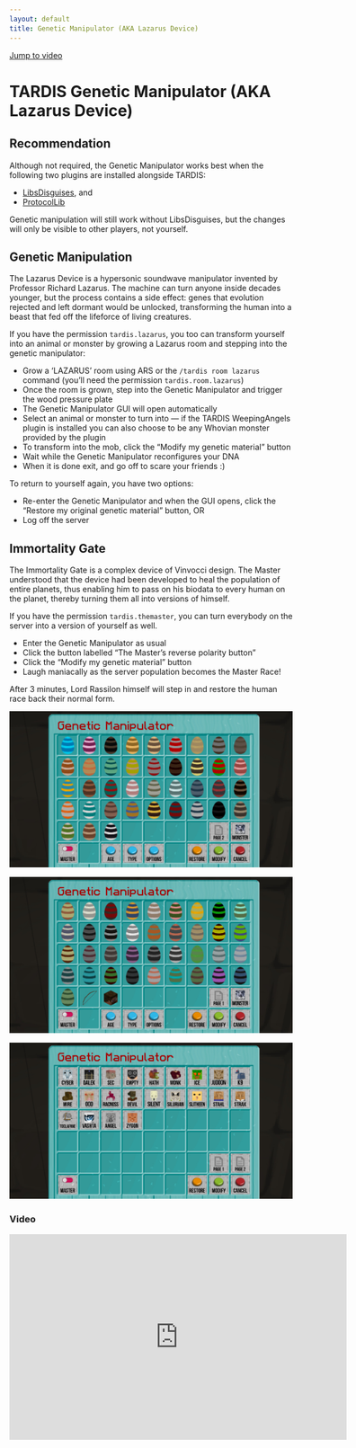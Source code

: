 ```yaml
---
layout: default
title: Genetic Manipulator (AKA Lazarus Device)
---
```


[Jump to video](#video)

# TARDIS Genetic Manipulator (AKA Lazarus Device)

## Recommendation

Although not required, the Genetic Manipulator works best when the following two plugins are installed alongside TARDIS:

- [LibsDisguises](http://www.spigotmc.org/resources/libs-disguises.81/), and
- [ProtocolLib](http://dev.bukkit.org/bukkit-plugins/protocollib/)

Genetic manipulation will still work without LibsDisguises, but the changes will only be visible to other players, not yourself.

## Genetic Manipulation

The Lazarus Device is a hypersonic soundwave manipulator invented by Professor Richard Lazarus. The machine can turn anyone inside decades younger, but the process contains a side effect: genes that evolution rejected and left dormant would be unlocked, transforming the human into a beast that fed off the lifeforce of living creatures.

If you have the permission `tardis.lazarus`, you too can transform yourself into an animal or monster by growing a Lazarus room and stepping into the genetic manipulator:

- Grow a ‘LAZARUS’ room using ARS or the `/tardis room lazarus` command (you’ll need the permission `tardis.room.lazarus`)
- Once the room is grown, step into the Genetic Manipulator and trigger the wood pressure plate
- The Genetic Manipulator GUI will open automatically
- Select an animal or monster to turn into — if the TARDIS WeepingAngels plugin is installed you can also choose to be any Whovian monster provided by the plugin
- To transform into the mob, click the “Modify my genetic material” button
- Wait while the Genetic Manipulator reconfigures your DNA
- When it is done exit, and go off to scare your friends :)

To return to yourself again, you have two options:

- Re-enter the Genetic Manipulator and when the GUI opens, click the “Restore my original genetic material” button, OR
- Log off the server

## Immortality Gate

The Immortality Gate is a complex device of Vinvocci design. The Master understood that the device had been developed to heal the population of entire planets, thus enabling him to pass on his biodata to every human on the planet, thereby turning them all into versions of himself.

If you have the permission `tardis.themaster`, you can turn everybody on the server into a version of yourself as well.

- Enter the Genetic Manipulator as usual
- Click the button labelled “The Master’s reverse polarity button”
- Click the “Modify my genetic material” button
- Laugh maniacally as the server population becomes the Master Race!

After 3 minutes, Lord Rassilon himself will step in and restore the human race back their normal form.

![Page 1](images/docs/genetic_page_1.jpg)

![Page 2](images/docs/genetic_page_2.jpg)

![Page monsters](images/docs/genetic_page_twa.jpg)

### Video
<iframe src="https://player.vimeo.com/video/87380933" width="600" height="366" frameborder="0" webkitallowfullscreen mozallowfullscreen allowfullscreen></iframe>
